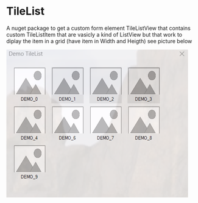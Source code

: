 # TileList

A nuget package to get a custom form element TileListView that contains custom TileListItem that are vasicly a kind of ListView but that work to diplay the item in a grid (have item in Width and Heigth) see picture below

![image](TileList_Demo.png)
